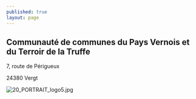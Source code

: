 ```yaml
---
published: true
layout: page
---
```



## Communauté de communes du Pays Vernois et du Terroir de la Truffe

7, route de Périgueux

24380 Vergt

![20_PORTRAIT_logo5.jpg]({{site.baseurl}}/data/images/20/portrait/20_PORTRAIT_logo5.jpg)
